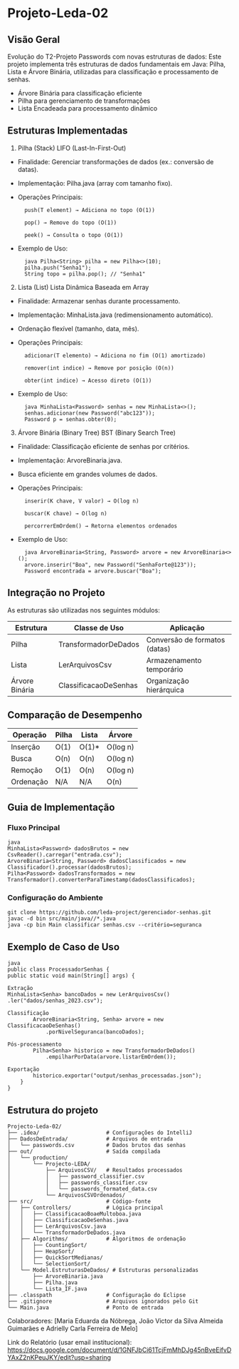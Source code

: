 # Projeto-Leda-02
## Visão Geral

Evolução do T2-Projeto Passwords com novas estruturas de dados: Este projeto implementa três estruturas de dados fundamentais em Java: Pilha, Lista e Árvore Binária, utilizadas para classificação e processamento de senhas. 
* Árvore Binária para classificação eficiente
* Pilha para gerenciamento de transformações
* Lista Encadeada para processamento dinâmico

## Estruturas Implementadas
1. Pilha (Stack)
   LIFO (Last-In-First-Out)

* Finalidade: Gerenciar transformações de dados (ex.: conversão de datas).

* Implementação: Pilha.java (array com tamanho fixo).


* Operações Principais:

        push(T element) → Adiciona no topo (O(1))

        pop() → Remove do topo (O(1))

        peek() → Consulta o topo (O(1))
* Exemplo de Uso:

        java Pilha<String> pilha = new Pilha<>(10);  
        pilha.push("Senha1");  
        String topo = pilha.pop(); // "Senha1"


2. Lista (List)
Lista Dinâmica Baseada em Array

* Finalidade: Armazenar senhas durante processamento.


* Implementação: MinhaLista.java (redimensionamento automático).


* Ordenação flexível (tamanho, data, mês).


* Operações Principais:

        adicionar(T elemento) → Adiciona no fim (O(1) amortizado)

        remover(int indice) → Remove por posição (O(n))

        obter(int indice) → Acesso direto (O(1))

* Exemplo de Uso:

        java MinhaLista<Password> senhas = new MinhaLista<>();  
        senhas.adicionar(new Password("abc123"));  
        Password p = senhas.obter(0);


3. Árvore Binária (Binary Tree)
   BST (Binary Search Tree)

* Finalidade: Classificação eficiente de senhas por critérios.


* Implementação: ArvoreBinaria.java.


* Busca eficiente em grandes volumes de dados.


* Operações Principais:

        inserir(K chave, V valor) → O(log n)

        buscar(K chave) → O(log n)

        percorrerEmOrdem() → Retorna elementos ordenados

* Exemplo de Uso:

        java ArvoreBinaria<String, Password> arvore = new ArvoreBinaria<>();  
        arvore.inserir("Boa", new Password("SenhaForte@123"));  
        Password encontrada = arvore.buscar("Boa"); 


## Integração no Projeto
As estruturas são utilizadas nos seguintes módulos:


| Estrutura       | Classe de Uso           | Aplicação                          |
|-----------------|-------------------------|-----------------------------------|
| Pilha          | TransformadorDeDados    | Conversão de formatos (datas)     |
| Lista          | LerArquivosCsv          | Armazenamento temporário          |
| Árvore Binária | ClassificacaoDeSenhas   | Organização hierárquica           |

##  Comparação de Desempenho

| Operação   | Pilha | Lista       | Árvore    |
|------------|-------|-------------|-----------|
| Inserção   | O(1)  | O(1)*       | O(log n)  |
| Busca      | O(n)  | O(n)        | O(log n)  |
| Remoção    | O(1)  | O(n)        | O(log n)  |
| Ordenação  | N/A   | N/A         | O(n)      |



## Guia de Implementação
### Fluxo Principal
    java
    MinhaLista<Password> dadosBrutos = new CsvReader().carregar("entrada.csv");
    ArvoreBinaria<String, Password> dadosClassificados = new Classificador().processar(dadosBrutos);
    Pilha<Password> dadosTransformados = new Transformador().converterParaTimestamp(dadosClassificados);
### Configuração do Ambiente


    git clone https://github.com/leda-project/gerenciador-senhas.git
    javac -d bin src/main/java//*.java
    java -cp bin Main classificar senhas.csv --critério=seguranca
## Exemplo de Caso de Uso
    java
    public class ProcessadorSenhas {
    public static void main(String[] args) { 

    Extração
    MinhaLista<Senha> bancoDados = new LerArquivosCsv()
    .ler("dados/senhas_2023.csv");
    
    Classificação
            ArvoreBinaria<String, Senha> arvore = new ClassificacaoDeSenhas()
                .porNivelSeguranca(bancoDados);

    Pós-processamento
            Pilha<Senha> historico = new TransformadorDeDados()
                .empilharPorData(arvore.listarEmOrdem());

    Exportação
            historico.exportar("output/senhas_processadas.json");
        }
    }

## Estrutura do projeto


    Projecto-Leda-02/  
    ├── .idea/                     # Configurações do IntelliJ  
    ├── DadosDeEntrada/            # Arquivos de entrada  
    │   └── passwords.csv          # Dados brutos das senhas  
    ├── out/                       # Saída compilada  
    │   └── production/  
    │       └── Projecto-LEDA/  
    │           ├── ArquivosCSV/   # Resultados processados  
    │           │   ├── password_classifier.csv  
    │           │   ├── passwords_classifier.csv  
    │           │   └── passwords_formated_data.csv  
    │           └── ArquivosCSVOrdenados/  
    ├── src/                       # Código-fonte  
    │   ├── Controllers/           # Lógica principal  
    │   │   ├── ClassificacaoBoaeMultoboa.java  
    │   │   ├── ClassificacaoDeSenhas.java  
    │   │   ├── LerArquivosCsv.java  
    │   │   └── TransformadorDeDados.java  
    │   ├── Algorithms/            # Algoritmos de ordenação  
    │   │   ├── CountingSort/  
    │   │   ├── HeapSort/  
    │   │   ├── QuickSortMedianas/  
    │   │   └── SelectionSort/  
    │   └── Model.EstruturasDeDados/ # Estruturas personalizadas  
    │       ├── ArvoreBinaria.java  
    │       ├── Pilha.java  
    │       └── Lista_IF.java  
    ├── .classpath                 # Configuração do Eclipse  
    ├── .gitignore                 # Arquivos ignorados pelo Git  
    └── Main.java                  # Ponto de entrada  

Colaboradores: [Maria Eduarda da Nóbrega, João Victor da Silva Almeida Guimarães e Adrielly Carla Ferreira de Melo]

Link do Relatório (usar email institucional): https://docs.google.com/document/d/1GNFJbCi61TcjFmMhDJg45nBveEifvDYAxZ2nKPeuJKY/edit?usp=sharing